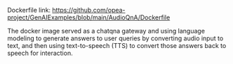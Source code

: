 Dockerfile link:
https://github.com/opea-project/GenAIExamples/blob/main/AudioQnA/Dockerfile

The docker image served as a chatqna gateway and using language modeling to generate answers to user queries by converting audio input to text, and then using text-to-speech (TTS) to convert those answers back to speech for interaction.

